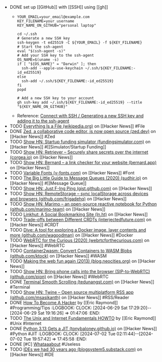 - DONE set up [[GitHub]] with [[SSH]] using [[gh]]
	- ```shell
	  YOUR_EMAIL=your_email@example.com
	  KEY_FILENAME=your_username
	  KEY_NAME_ON_GITHUB="personal laptop"
	  
	  cd ~/.ssh
	  # Generate a new SSH key
	  ssh-keygen -t ed25519 -C ${YOUR_EMAIL} -f ${KEY_FILENAME}
	  # Start the ssh-agent
	  eval "$(ssh-agent -s)"
	  # Add your SSH key to the ssh-agent
	  OS_NAME=$(uname -s)
	  if [ "${OS_NAME}" = "Darwin" ]; then
	  	ssh-add --apple-use-keychain ~/.ssh/${KEY_FILENAME:-id_ed25519}
	  else
	  	ssh-add ~/.ssh/${KEY_FILENAME:-id_ed25519}
	  fi
	  popd
	  
	  # Add a new SSH key to your account
	  gh ssh-key add ~/.ssh/${KEY_FILENAME:-id_ed25519} --title "${KEY_NAME_ON_GITHUB}"
	  ```
	- Reference:
	  [Connect with SSH / Generating a new SSH key and adding it to the ssh-agent](https://docs.github.com/authentication/connecting-to-github-with-ssh/generating-a-new-ssh-key-and-adding-it-to-the-ssh-agent#generating-a-new-ssh-key)
- TODO [Everything Is a File (wikipedia.org)](https://news.ycombinator.com/item?id=39122841) on [[Hacker News]] #File
- DONE [Zed, a collaborative code editor, is now open source (zed.dev)](https://news.ycombinator.com/item?id=39119835) on [[Hacker News]] #Zed
- TODO [Show HN: Startup funding simulator (fundingsimulator.com)](https://news.ycombinator.com/item?id=39120647) on [[Hacker News]] #[[Simulator/Startup Funding]]
- TODO [Show HN: Retriever – Securely share secrets over the internet (corgea.io)](https://news.ycombinator.com/item?id=39105502) on [[Hacker News]]
- TODO [Show HN: Bernard – a link checker for your website (bernard.app)](https://news.ycombinator.com/item?id=39102398) on [[Hacker News]]
- TODO [Variable Fonts (v-fonts.com)](https://news.ycombinator.com/item?id=39162937) on [[Hacker News]] #Font
- TODO [The Big Little Guide to Message Queues (2020) (sudhir.io)](https://news.ycombinator.com/item?id=39180891) on [[Hacker News]] #[[Message Queue]]
- TODO [Show HN: Just F-Ing Ping (gist.github.com)](https://news.ycombinator.com/item?id=38973188) on [[Hacker News]]
- TODO [Show HN: RemoteStorage – sync localStorage across devices and browsers (github.com/frigadehq)](https://news.ycombinator.com/item?id=38972358) on [[Hacker News]]
- TODO [Show HN: Marimo – an open-source reactive notebook for Python (github.com/marimo-team)](https://news.ycombinator.com/item?id=38971966) on [[Hacker News]]
- TODO [Linkhut: A Social Bookmarking Site (ln.ht)](https://news.ycombinator.com/item?id=38936341) on [[Hacker News]]
- TODO [Trade-offs between Different CRDTs (interjectedfuture.com)](https://news.ycombinator.com/item?id=38916647) on [[Hacker News]] #CRDT
- TODO [Dive: A tool for exploring a Docker image, layer contents and more (github.com/wagoodman)](https://news.ycombinator.com/item?id=38913425) on [[Hacker News]] #Docker
- TODO [WebRTC for the Curious (2020) (webrtcforthecurious.com)](https://news.ycombinator.com/item?id=38875542) on [[Hacker News]] #WebRTC
- TODO [Container2wasm: Convert Containers to WASM Blobs (github.com/ktock)](https://news.ycombinator.com/item?id=38856559) on [[Hacker News]] #WASM
- TODO [Making the web fun again (2013) (blog.neocities.org)](https://news.ycombinator.com/item?id=38870184) on [[Hacker News]]
- TODO [Show HN: Bring phone calls into the browser (SIP-to-WebRTC) (github.com/pion)](https://news.ycombinator.com/item?id=38869672) on [[Hacker News]] #WebRTC
- DONE [Terminal Smooth Scrolling (tedunangst.com)](https://news.ycombinator.com/item?id=38851642) on [[Hacker News]] #Terminal
- TODO [Show HN: Twine – Open source multiplatform RSS app (github.com/msasikanth)](https://news.ycombinator.com/item?id=39201643) on [[Hacker News]] #RSS/Reader
- DONE [How To Become A Hacker](http://www.catb.org/~esr/faqs/hacker-howto.html) by [[Eric Raymond]] #Programming/Tips
  :LOGBOOK:
  CLOCK: [2024-06-29 Sat 17:29:20]--[2024-06-29 Sat 19:16:26] => 01:47:06
  :END:
- TODO [The Unix and Internet Fundamentals HOWTO](https://tldp.org/HOWTO/Unix-and-Internet-Fundamentals-HOWTO/index.html) by [[Eric Raymond]] #Unix #Internet
- DONE [Python 3.13 Gets a JIT (tonybaloney.github.io)](https://news.ycombinator.com/item?id=38923741) on [[Hacker News]] #Python #JIT
  :LOGBOOK:
  CLOCK: [2024-07-02 Tue 02:11:44]--[2024-07-02 Tue 19:57:42] =>  17:45:58
  :END:
- DONE [#C] [Whataaabout](https://www.whataaabout.com/) #Useless
- TODO [IDEs we had 30 years ago (blogsystem5.substack.com)](https://news.ycombinator.com/item?id=38792446) on [[Hacker News]] #IDE